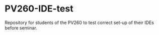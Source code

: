 # PV260-IDE-test
Repository for students of the PV260 to test correct set-up of their IDEs before seminar.
